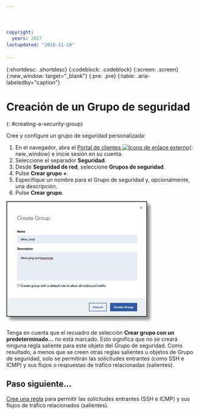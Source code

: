 ```yaml
---



copyright:
  years: 2017
lastupdated: "2018-11-10"

---
```


{:shortdesc: .shortdesc}
{:codeblock: .codeblock}
{:screen: .screen}
{:new_window: target="_blank"}
{:pre: .pre}
{:table: .aria-labeledby="caption"}

# Creación de un Grupo de seguridad
{: #creating-a-security-group}

Cree y configure un grupo de seguridad personalizada:

1. En el navegador, abra el [Portal de clientes ![Icono de enlace externo](../../icons/launch-glyph.svg "Icono de enlace externo")](https://control.softlayer.com/){: new_window} e inicie sesión en su cuenta.
2.	Seleccione el separador **Seguridad**.
3. Desde **Seguridad de red**, seleccione **Grupos de seguridad**.
4.	Pulse **Crear grupo +**.
5.	Especifique un nombre para el Grupo de seguridad y, opcionalmente, una descripción.
6. Pulse **Crear grupo**.

![Crear un Grupo de seguridad](./images/create_sg.jpg)

Tenga en cuenta que el recuadro de selección **Crear grupo con un predeterminado…** no está marcado. Esto significa que no se creará ninguna regla saliente para este objeto del Grupo de seguridad. Como resultado, a menos que se creen otras reglas salientes u objetos de Grupo de seguridad, solo se permitirán las solicitudes entrantes (como SSH e ICMP) y sus flujos o respuestas de tráfico relacionadas (salientes).

## Paso siguiente...
[Cree una regla](/docs/infrastructure/security-groups?topic=security-groups-creating-a-new-rule) para permitir las solicitudes entrantes (SSH e ICMP) y sus flujos de tráfico relacionados (salientes).  
